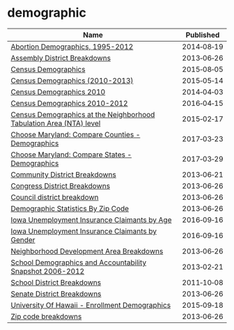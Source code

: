 # demographic

Name | Published
---- | ---------
[Abortion Demographics, 1995-2012](../datasets/f7nd-jj28.md) | 2014&#x2011;08&#x2011;19
[Assembly District Breakdowns](../datasets/2t32-hbca.md) | 2013&#x2011;06&#x2011;26
[Census Demographics](../datasets/xsrb-mxqt.md) | 2015&#x2011;08&#x2011;05
[Census Demographics (2010-2013)](../datasets/7pnq-8ebe.md) | 2015&#x2011;05&#x2011;14
[Census Demographics 2010](../datasets/cix3-h4cy.md) | 2014&#x2011;04&#x2011;03
[Census Demographics 2010-2012](../datasets/yp84-wh4q.md) | 2016&#x2011;04&#x2011;15
[Census Demographics at the Neighborhood Tabulation Area (NTA) level](../datasets/rnsn-acs2.md) | 2015&#x2011;02&#x2011;17
[Choose Maryland: Compare Counties - Demographics](../datasets/pa7d-u6hs.md) | 2017&#x2011;03&#x2011;23
[Choose Maryland: Compare States - Demographics](../datasets/8mc4-hxm7.md) | 2017&#x2011;03&#x2011;29
[Community District Breakdowns](../datasets/w3c6-35wg.md) | 2013&#x2011;06&#x2011;21
[Congress District Breakdowns](../datasets/77d2-9ebr.md) | 2013&#x2011;06&#x2011;26
[Council district breakdown](../datasets/jqy3-ybjq.md) | 2013&#x2011;06&#x2011;26
[Demographic Statistics By Zip Code](../datasets/kku6-nxdu.md) | 2013&#x2011;06&#x2011;26
[Iowa Unemployment Insurance Claimants by Age](../datasets/7uss-66ak.md) | 2016&#x2011;09&#x2011;16
[Iowa Unemployment Insurance Claimants by Gender](../datasets/t92x-wtrh.md) | 2016&#x2011;09&#x2011;16
[Neighborhood Development Area Breakdowns](../datasets/urvc-2kdr.md) | 2013&#x2011;06&#x2011;26
[School Demographics and Accountability Snapshot 2006-2012](../datasets/ihfw-zy9j.md) | 2013&#x2011;02&#x2011;21
[School District Breakdowns](../datasets/g3vh-kbnw.md) | 2011&#x2011;10&#x2011;08
[Senate District Breakdowns](../datasets/uv67-wxba.md) | 2013&#x2011;06&#x2011;26
[University Of Hawaii - Enrollment Demographics](../datasets/fkt2-a2fc.md) | 2015&#x2011;09&#x2011;18
[Zip code breakdowns](../datasets/6bic-qvek.md) | 2013&#x2011;06&#x2011;26

